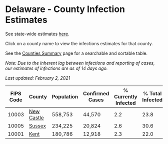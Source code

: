 # Delaware - County Infection Estimates

See state-wide estimates [here](/infections/us-de).

Click on a county name to view the infections estimates for that county.

See the [Counties Summary](/infections/summary-counties) page for a searchable and sortable table.

*Note: Due to the inherent lag between infections and reporting of cases, our estimates of infections are as of 14 days ago.*

*Last updated: February 2, 2021*

|   FIPS Code |                   County |   Population |   Confirmed Cases |   % Currently Infected |   % Total Infected |
|-------------|--------------------------|--------------|-------------------|------------------------|--------------------|
|       10003 | [New Castle](new-castle) |      558,753 |            44,570 |                    2.2 |               23.8 |
|       10005 |         [Sussex](sussex) |      234,225 |            20,824 |                    2.6 |               30.6 |
|       10001 |             [Kent](kent) |      180,786 |            12,918 |                    2.3 |               22.0 |